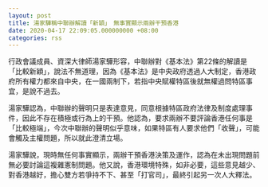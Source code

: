 ```yaml
---
layout: post
title: 湯家驊稱中聯辦解讀「新穎」　無事實顯示兩辦干預香港
date: 2020-04-17 22:09:05.000000000 +08:00
categories: rss
---
```


行政會議成員、資深大律師湯家驊形容，中聯辦對《基本法》第22條的解讀是「比較新穎」，說法不無道理，因為《基本法》是中央政府透過人大制定，香港政府所有權力都來自中央，在一國兩制下，若指中央賦權特區後就無權過問特區事宜，是說不過去。

湯家驊認為，中聯辦的聲明只是表達意見，同意根據特區政府法律及制度處理事件，因此不存在積極或行為上的干預。他認為，要求兩辦不要評論香港任何事是「比較極端」，今次中聯辦的聲明似乎意味，如果特區有人要求他們「收聲」，可能會觸及主權問題，所以就此澄清立場。

湯家驊說，現時無任何事實顯示，兩辦干預香港決策及運作，認為在未出現問題前無必要討論這複雜憲制問題。他又說，香港環境特殊，如非必要，這些意見越少、對香港越好，擔心雙方若爭持不下、甚至「打官司」，最終引起另一次人大釋法。

